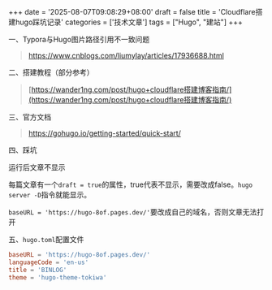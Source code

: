 +++
date = '2025-08-07T09:08:29+08:00'
draft = false
title = 'Cloudflare搭建hugo踩坑记录'
categories = ['技术文章']
tags =  ["Hugo", "建站"]
+++

一、Typora与Hugo图片路径引用不一致问题

> https://www.cnblogs.com/liumylay/articles/17936688.html

二、搭建教程（部分参考）

> [https://wander1ng.com/post/hugo+cloudflare搭建博客指南/](https://wander1ng.com/post/hugo+cloudflare搭建博客指南/)

三、官方文档

> https://gohugo.io/getting-started/quick-start/

四、踩坑

运行后文章不显示

每篇文章有一个`draft = true`的属性，true代表不显示，需要改成false。`hugo server -D`指令就能显示。

`baseURL = 'https://hugo-8of.pages.dev/'`要改成自己的域名，否则文章无法打开

五、`hugo.toml`配置文件

```toml
baseURL = 'https://hugo-8of.pages.dev/'
languageCode = 'en-us'
title = 'BINLOG'
theme = 'hugo-theme-tokiwa'
```

